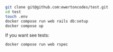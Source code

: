 ```bash
git clone git@github.com:ewertoncodes/test.git
cd test
touch .env
docker compose run web rails db:setup
docker compose up
```

If you want see tests:

```bash
docker compose run web rspec
```